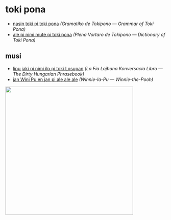 # toki pona

* [nasin toki pi toki pona](nasin-toki/README.md) *(Gramatiko de Tokipono — Grammar of Toki Pona)*
* [ale pi nimi mute pi toki pona](ale-pi-nimi-mute.md) *(Plena Vortaro de Tokipono — Dictionary of Toki Pona)*

## musi

* [lipu jaki pi nimi ilo pi toki Losupan](musi/lipu-jaki-pi-nimi-ilo-pi-toki-losupan.md) *(La Fia Loĵbana Konversacia Libro — The Dirty Hungarian Phrasebook)*
* [jan Wini Pu en jan pi ale ale ale](musi/jan-wini-pu-en-jan-pi-ale-ale-ale.md) *(Winnie-la-Pu — Winnie-the-Pooh)*

<img src="https://github.com/stefichjo/toki-pona/blob/master/musi/sitelen/o-pilin-pona-o-pu.jpg?raw=true" height="400">
